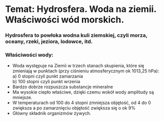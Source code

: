 # Temat: Hydrosfera. Woda na ziemii. Właściwości wód morskich.
### Hydrosfera to powłoka wodna kuli ziemskiej, czyli morza, oceany, rzeki, jeziora, lodowce, itd.
### Właściwości wody:
- Woda występuje na Ziemii w trzech stanach skupienia, które się zmieniają w punktach (przy ciśnieniu atmosferycznym ok 1013,25 hPa):  
a) 0 stopni czyli punkt zamarzania  
b) 100 stopni czyli punkt wrzenia  
- Bardzo dobrze rozpuszcza substancje mineralne
- Ma wysokie ciepło właściwe, dzięki czemu wokół wody amplitudy są mniejsze.
- W temperaturach od 100 do 4 stopni zmniejsza objętość, od 4 do 0 zwiększa a po zamarznięciu objętość zwiększa się o ok 9%
- Główny składnik organizmów żywych.
